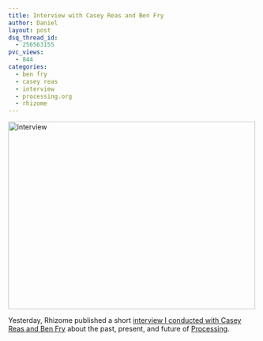 ```yaml
---
title: Interview with Casey Reas and Ben Fry
author: Daniel
layout: post
dsq_thread_id:
  - 256563155
pvc_views:
  - 844
categories:
  - ben fry
  - casey reas
  - interview
  - processing.org
  - rhizome
---
```

<p><a href="http://rhizome.org/editorial/2960"><img src="http://www.shiffman.net/wp/wp-content/uploads/2009/09/interview.jpg" alt="interview" title="interview" width="500" height="380" class="alignnone size-full wp-image-452" /></a></p>
<p>Yesterday, Rhizome published a short <a href="http://rhizome.org/editorial/2960">interview I conducted with Casey Reas and Ben Fry</a> about the past, present, and future of <a href="http://www.processing.org">Processing</a>.</p>

